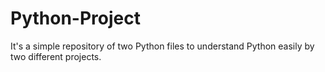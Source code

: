 # Python-Project
It's a simple repository of two Python files to understand Python easily by two different projects.
